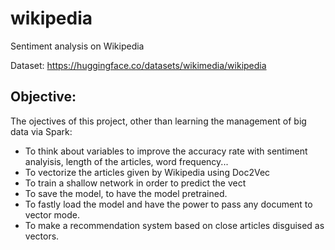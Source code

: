# wikipedia
Sentiment analysis on Wikipedia

Dataset: https://huggingface.co/datasets/wikimedia/wikipedia

## Objective: 

The ojectives of this project, other than learning the management of big data via Spark:

- To think about variables to improve the accuracy rate with sentiment analyisis, length of the articles, word frequency...
- To vectorize the articles given by Wikipedia using Doc2Vec
- To train a shallow network in order to predict the vect
- To save the model, to have the model pretrained.
- To fastly load the model and have the power to pass any document to vector mode.
- To make a recommendation system based on close articles disguised as vectors.

